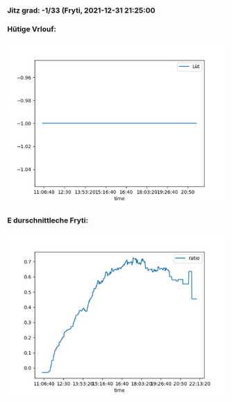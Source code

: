 ### Jitz grad: -1/33 (Fryti, 2021-12-31 21:25:00

### Hütige Vrlouf:
![Graph](Today.png)

### E durschnittleche Fryti:
![Graph](Fryti.png)